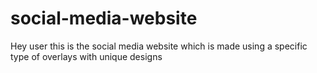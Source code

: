 # social-media-website
Hey user this is the social media website which is made using a specific type of overlays with unique designs
